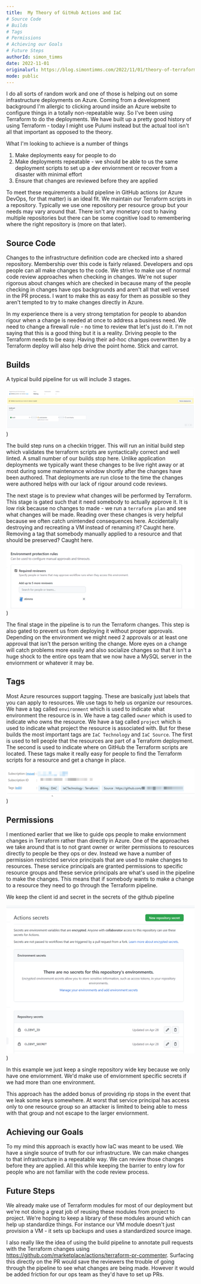 ```yaml
---
title:  My Theory of GitHub Actions and IaC
# Source Code
# Builds
# Tags 
# Permissions
# Achieving our Goals 
# Future Steps 
authorId: simon_timms
date: 2022-11-01
originalurl: https://blog.simontimms.com/2022/11/01/theory-of-terraform-github.-actions
mode: public
---
```




I do all sorts of random work and one of those is helping out on some infrastructure deployments on Azure. Coming from a development background I'm allergic to clicking around inside an Azure website to configure things in a totally non-repeatable way. So I've been using Terraform to do the deployments. We have built up a pretty good history of using Terraform  - today I might use Pulumi instead but the actual tool isn't all that important as opposed to the theory. 

What I'm looking to achieve is a number of things 

1. Make deployments easy for people to do
2. Make deployments repeatable - we should be able to us the same deployment scripts to set up a dev enviornment or recover from a disaster with minimal effort
3. Ensure that changes are reviewed before they are applied

To meet these requirements a build pipeline in GitHub actions (or Azure DevOps, for that matter) is an ideal fit. We maintain our Terraform scripts in a repository. Typically we use one repository per resource group but your needs may vary around that. There isn't any monetary cost to having multiple repositories but there can be some cognitive load to remembering where the right repository is (more on that later).

## Source Code

Changes to the infrastructure definition code are checked into a shared repository. Membership over this code is fairly relaxed. Developers and ops people can all make changes to the code. We strive to make use of normal code review approaches when checking in changes. We're not super rigorous about changes which are checked in because many of the people checking in changes have ops backgrounds and aren't all that well versed in the PR process. I want to make this as easy for them as possible so they aren't tempted to try to make changes directly in Azure. 

In my experience there is a very strong temptation for people to abandon rigour when a change is needed at once to address a business need. We need to change a firewall rule - no time to review that let's just do it. I'm not saying that this is a good thing but it is a reality. Driving people to the Terraform needs to be easy. Having their ad-hoc changes overwritten by a Terraform deploy will also help drive the point home. Stick and carrot.

## Builds

A typical build pipeline for us will include 3 stages. 

![](/images/2022-11-01-theory-of-terraform-github.-actions.md/2022-11-01-07-22-50.png))

The build step runs on a checkin trigger. This will run an initial build step which validates the terraform scripts are syntactically correct and well linted. A small number of our builds stop here. Unlike application deployments we typically want these changes to be live right away or at most during some maintenance window shortly after the changes have been authored. That deployments are run close to the time the changes were authored helps with our lack of rigour around code reviews.

The next stage is to preview what changes will be performed by Terraform. This stage is gated such that it need somebody to actually approve it. It is low risk because no changes to made - we run a `terraform plan` and see what changes will be made. Reading over these changes is very helpful because we often catch unintended consequences here. Accidentally destroying and recreating a VM instead of renaming it? Caught here. Removing a tag that somebody manually applied to a resource and that should be preserved? Caught here. 

![](/images/2022-11-01-theory-of-terraform-github.-actions.md/2022-11-01-07-45-43.png))

The final stage in the pipeline is to run the Terraform changes. This step is also gated to prevent us from deploying it without proper approvals. Depending on the environment we might need 2 approvals or at least one approval that isn't the person writing the change. More eyes on a change will catch problems more easily and also socialize changes so that it isn't a huge shock to the entire ops team that we now have a MySQL server in the enviornment or whatever it may be. 

## Tags 

Most Azure resources support tagging. These are basically just labels that you can apply to resources. We use tags to help us organize our resources. We have a tag called `environment` which is used to indicate what environment the resource is in. We have a tag called `owner` which is used to indicate who owns the resource. We have a tag called `project` which is used to indicate what project the resource is associated with. But for these builds the most important tags are `IaC Technology` and `IaC Source`. The first is used to tell people that the resources are part of a Terraform deployment. The second is used to indicate where on GitHub the Terraform scripts are located. These tags make it really easy for people to find the Terraform scripts for a resource and get a change in place.

![](/images/2022-11-01-theory-of-terraform-github.-actions.md/2022-11-01-07-33-43.png))

## Permissions

I mentioned earlier that we like to guide ops people to make enviornment changes in Terraform rather than directly in Azure. One of the approaches we take around that is to not grant owner or writer permissions to resources directly to people be they ops or dev. Instead we have a number of permission restricted service principals that are used to make changes to resources. These service principals are granted permissions to specific resource groups and these service principals are what's used in the pipeline to make the changes. This means that if somebody wants to make a change to a resource they need to go through the Terraform pipeline.

We keep the client id and secret in the secrets of the github pipeline 

![](/images/2022-11-01-theory-of-terraform-github.-actions.md/2022-11-01-07-42-51.png))

In this example we just keep a single repository wide key because we only have one enviornment. We'd make use of enviornment specific secrets if we had more than one environment. 

This approach has the added bonus of providing rip stops in the event that we leak some keys somewhere. At worst that service principal has access only to one resource group so an attacker is limited to being able to mess with that group and not escape to the larger enviornment. 

## Achieving our Goals 

To my mind this approach is exactly how IaC was meant to be used. We have a single source of truth for our infrastructure. We can make changes to that infrastructure in a repeatable way. We can review those changes before they are applied. All this while keeping the barrier to entry low for people who are not familiar with the code review process.

## Future Steps 

We already make use of Terraform modules for most of our deployment but we're not doing a great job of reusing these modules from project to project. We're hoping to keep a library of these modules around which can help up standardize things. For instance our VM module doesn't just provision a VM - it sets up backups and uses a standardized source image. 

I also really like the idea of using the build pipeline to annotate pull requests with the Terraform changes using https://github.com/marketplace/actions/terraform-pr-commenter. Surfacing this directly on the PR would save the reviewers the trouble of going through the pipeline to see what changes are being made. However it would be added friction for our ops team as they'd have to set up PRs. 